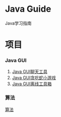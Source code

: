 # Java Guide

Java学习指南

# 项目

### Java GUI

1. [Java GUI聊天工具](./gui-chat)
2. [Java GUI贪吃蛇小游戏](./gui-game-snake)
3. [Java GUI离线工具箱](./gui-offline-tool)

### 算法

[算法](./algorithm)